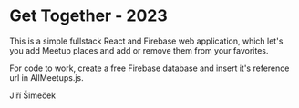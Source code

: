 # Get Together - 2023

This is a simple fullstack React and Firebase web application, which let's you add Meetup places and add or remove them from your favorites.

For code to work, create a free Firebase database and insert it's reference url in AllMeetups.js.

Jiří Šimeček
